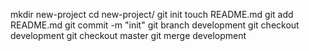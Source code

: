 mkdir new-project
cd new-project/
git init
touch README.md
git add README.md
git commit -m "init"
git branch development
git checkout development
git checkout master
git merge development